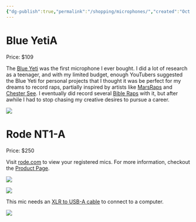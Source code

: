 ```yaml
---
{"dg-publish":true,"permalink":"/shopping/microphones/","created":"Oct 06, 2023, 10:15 PM","updated":""}
---
```



# Blue YetiA

Price: $109

The [Blue Yeti](https://www.logitechg.com/en-us/products/streaming-gear/yeti-premium-usb-microphone.988-000103.html) was the first microphone I ever bought. I did a lot of research as a teenager, and with my limited budget, enough YouTubers suggested the Blue Yeti for personal projects that I thought it was be perfect for my dreams to record raps, partially inspired by artists like [MarsRaps](https://www.youtube.com/watch?v=1a_SUJQAnpI) and [Chester See](https://youtu.be/J6mNmu1KHHA?si=9m08Jt6UIwy3FvNy&t=77). I eventually did record several [Bible Raps](https://www.youtube.com/watch?v=FkZF-Fp1iqk&list=PLd8VdbWP8YWvrwAVEA5AVyOa5VC_MEjlC) with it, but after awhile I had to stop chasing my creative desires to pursue a career.

![](https://m.media-amazon.com/images/I/61kvHHN7y7L._AC_SL1500_.jpg)
# Rode NT1-A

Price: $250

Visit [rode.com](https://warranty.rode.com/my_mics) to view your registered mics. For more information, checkout the [Product Page](https://rode.com/en-us/microphones/studio-condenser/nt1a).

![](https://i.imgur.com/08JYp8h.png)


![](https://i.imgur.com/P1CHBwJ.png)

This mic needs an [XLR to USB-A cable](https://www.amazon.com/Microphone-HOSONGIN-Converter-Connector-Microphones/dp/B09JSPP9LS/ref=sr_1_3) to connect to a computer.

![](https://m.media-amazon.com/images/I/61PxjJ+4t0L._AC_SL1500_.jpg)
